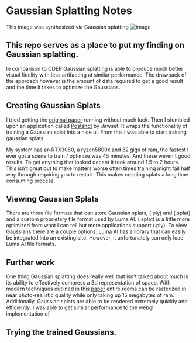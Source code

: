 # Gaussian Splatting Notes
This image was synthesized via Gaussian splatting
![image](https://github.com/ust-vis/GuassianNotes/assets/19912037/2e1cef11-2699-43d2-a27a-3731b4e76f2d)

## This repo serves as a place to put my finding on Gaussian splatting. 
In comparison to CDEP Gaussian splatting is able to produce much better visual fidelity with less artifacting at similar performance. The drawback of the approach however is the amount of data required to get a good result and the time it takes to optimize the Gaussians. 

## Creating Gaussian Splats
I tried getting the [original paper](https://github.com/graphdeco-inria/gaussian-splatting) running without much luck. Then I stumbled upon an application called [Postshot](https://www.jawset.com/) by Jawset. It wraps the functionality of training a Gaussian splat into a nice ui. From this I was able to start training gaussian splats. 

My system has an RTX3060, a ryzen5800x and 32 gigs of ram, the fastest I ever got a scene to train / optimize was 45 minutes. And these weren't good results. To get anything that looked decent it took around 1.5 to 2 hours. This isn't great but to make matters worse often times training might fail half way through requiring you to restart. This makes creating splats a long time consuming process.

## Viewing Gaussian Splats
There are three file formats that can store Gaussian splats, (.ply) and (.splat) and a custom proprietary file format used by Luma AI. (.splat) is a little more optimized from what I can tell but more applications support (.ply). To view Gaussians there are a couple options. Luma AI has a library that can easily be integrated into an existing site. However, it unfortunately can only load Luma AI file formats. 


## Further work
One thing Gaussian splatting does really well that isn't talked about much is its ability to effectively compress a 3d representation of space. With modern techniques outlined in this [paper](https://dl.acm.org/doi/abs/10.1145/3651282) entire rooms can be rasterized in near photo-realistic quality while only taking up 15 megabytes of ram. Additionally, Gaussian splats are able to be rendered extremely quickly and efficiently. I was able to get similar performance to the webgl implementation of 

## Trying the trained Gaussians. 
